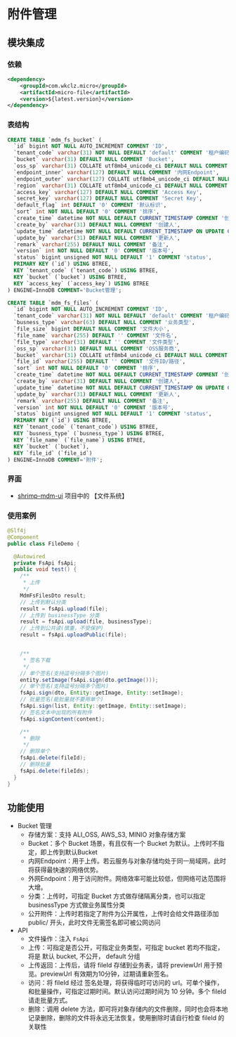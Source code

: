 # 附件管理

## 模块集成

### 依赖
```xml
<dependency>
    <groupId>com.wkclz.micro</groupId>
    <artifactId>micro-file</artifactId>
    <version>${latest.version}</version>
</dependency>
```

### 表结构

```sql
CREATE TABLE `mdm_fs_bucket` (
  `id` bigint NOT NULL AUTO_INCREMENT COMMENT 'ID',
  `tenant_code` varchar(31) NOT NULL DEFAULT 'default' COMMENT '租户编码',
  `bucket` varchar(31) DEFAULT NULL COMMENT 'Bucket',
  `oss_sp` varchar(31) COLLATE utf8mb4_unicode_ci DEFAULT NULL COMMENT 'OSS服务商',
  `endpoint_inner` varchar(127) DEFAULT NULL COMMENT '内网Endpoint',
  `endpoint_outer` varchar(127) COLLATE utf8mb4_unicode_ci DEFAULT NULL COMMENT '外网Endpoint',
  `region` varchar(31) COLLATE utf8mb4_unicode_ci DEFAULT NULL COMMENT '区域',
  `access_key` varchar(127) DEFAULT NULL COMMENT 'Access Key',
  `secret_key` varchar(127) DEFAULT NULL COMMENT 'Secret Key',
  `default_flag` int DEFAULT '0' COMMENT '默认标识',
  `sort` int NOT NULL DEFAULT '0' COMMENT '排序',
  `create_time` datetime NOT NULL DEFAULT CURRENT_TIMESTAMP COMMENT '创建时间',
  `create_by` varchar(31) DEFAULT NULL COMMENT '创建人',
  `update_time` datetime NOT NULL DEFAULT CURRENT_TIMESTAMP ON UPDATE CURRENT_TIMESTAMP COMMENT '更新时间',
  `update_by` varchar(31) DEFAULT NULL COMMENT '更新人',
  `remark` varchar(255) DEFAULT NULL COMMENT '备注',
  `version` int NOT NULL DEFAULT '0' COMMENT '版本号',
  `status` bigint unsigned NOT NULL DEFAULT '1' COMMENT 'status',
  PRIMARY KEY (`id`) USING BTREE,
  KEY `tenant_code` (`tenant_code`) USING BTREE,
  KEY `bucket` (`bucket`) USING BTREE,
  KEY `access_key` (`access_key`) USING BTREE
) ENGINE=InnoDB COMMENT='Bucket管理';

CREATE TABLE `mdm_fs_files` (
  `id` bigint NOT NULL AUTO_INCREMENT COMMENT 'ID',
  `tenant_code` varchar(31) NOT NULL DEFAULT 'default' COMMENT '租户编码',
  `busness_type` varchar(63) DEFAULT NULL COMMENT '业务类型',
  `file_size` bigint DEFAULT NULL COMMENT '文件大小',
  `file_name` varchar(255) DEFAULT '' COMMENT '文件名',
  `file_type` varchar(31) DEFAULT '' COMMENT '文件类型',
  `oss_sp` varchar(31) DEFAULT NULL COMMENT 'OSS服务商',
  `bucket` varchar(31) COLLATE utf8mb4_unicode_ci DEFAULT NULL COMMENT 'Bucket',
  `file_id` varchar(255) DEFAULT '' COMMENT '文件ID/路径',
  `sort` int NOT NULL DEFAULT '0' COMMENT '排序',
  `create_time` datetime NOT NULL DEFAULT CURRENT_TIMESTAMP COMMENT '创建时间',
  `create_by` varchar(31) DEFAULT NULL COMMENT '创建人',
  `update_time` datetime NOT NULL DEFAULT CURRENT_TIMESTAMP ON UPDATE CURRENT_TIMESTAMP COMMENT '更新时间',
  `update_by` varchar(31) DEFAULT NULL COMMENT '更新人',
  `remark` varchar(255) DEFAULT NULL COMMENT '备注',
  `version` int NOT NULL DEFAULT '0' COMMENT '版本号',
  `status` bigint unsigned NOT NULL DEFAULT '1' COMMENT 'status',
  PRIMARY KEY (`id`) USING BTREE,
  KEY `tenant_code` (`tenant_code`) USING BTREE,
  KEY `busness_type` (`busness_type`) USING BTREE,
  KEY `file_name` (`file_name`) USING BTREE,
  KEY `bucket` (`bucket`),
  KEY `file_id` (`file_id`)
) ENGINE=InnoDB COMMENT='附件';
```

### 界面

- [shrimp-mdm-ui](https://github.com/shrimp-cloud/shrimp-mdm-ui) 项目中的 【文件系统】


### 使用案例

```java
@Slf4j
@Component
public class FileDemo {

  @Autowired
  private FsApi fsApi;
  public void test() {
    /**
     * 上传
     */
    MdmFsFilesDto result;
    // 上传到默认分类
    result = fsApi.upload(file);
    // 上传到 businessType 分类
    result = fsApi.upload(file, businessType);
    // 上传到公共读(慎重，不受保护)
    result = fsApi.uploadPublic(file);


    /**
     * 签名下载
     */
    // 单个签名(支持逗号分隔多个图片)
    entity.setImage(fsApi.sign(dto.getImage()));
    // 单个签名(支持逗号分隔多个图片)
    fsApi.sign(dto, Entity::getImage, Entity::setImage);
    // 批量签名(能批量就不要用单个)
    fsApi.sign(list, Entity::getImage, Entity::setImage);
    // 签名文本中出现的所有附件
    fsApi.signContent(content);

    /**
     * 删除
     */
    // 删除单个
    fsApi.delete(fileId);
    // 删除批量
    fsApi.delete(fileIds);
  }
}
```



## 功能使用

- Bucket 管理
  - 存储方案：支持 ALI_OSS, AWS_S3, MINIO 对象存储方案
  - Bucket：多个 Bucket 场景，有且仅有一个 Bucket 为默认。上传时不指定，即上传到默认Bucket
  - 内网Endpoint：用于上传。若云服务与对象存储均处于同一局域网，此时将获得最快速的网络优势。
  - 外网Endpoint：用于访问附件。网络效率可能比较低，但网络可达范围将大增。
  - 分类：上传时，可指定 Bucket 方式做存储隔离分类，也可以指定 businessType 方式做业务属性分类
  - 公开附件：上传时若指定了附件为公开属性，上传时会给文件路径添加  public/ 开头，此时文件无需签名即可被公网访问
- API
  - 文件操作：注入 `FsApi`
  - 上传：可指定是否公开，可指定业务类型，可指定 bucket 若均不指定，将是 默认 bucket, 不公开， default 分组
  - 上传返回：上传后，请将 fileId 存储到业务表，请将 previewUrl 用于预览。previewUrl 有效期为10分钟，过期请重新签名。
  - 访问：将 fileId 经过 签名处理，将获得临时可访问的 url。可单个操作，和批量操作，可指定过期时间。默认访问过期时间为 10 分钟。多个 fileId 请走批量方式。
  - 删除：调用 delete 方法，即可将对象存储内的文件删除，同时也会将本地记录删除，删除的文件将永远无法恢复。使用删除时请自行检查 fileId 的关联性

